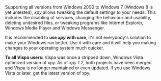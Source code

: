 Supporting all versions from Windows 2000 to Windows 7 (Windows 8 is yet untested), _xpy_ allows tweaking the default settings to your needs. This includes the disabling of services, changing the behaviour and usability, deleting undesired files, or tweaking programs like Internet Explorer, Windows Media Player and Windows Messenger.

It is recommended to **use _xpy_ with care**, it's not everybody's solution to make your Windows run better. Use it with care and it will help you making changes to your operating system much quicker.

**To all Vispa users:**
Vispa was once a stripped down, Windows Vista optimized version of xpy. As of _xpy 1.2_, both projects have been merged and Vispa is no longer maintained or even updated. If you use Windows Vista or later, get the latest version of xpy.